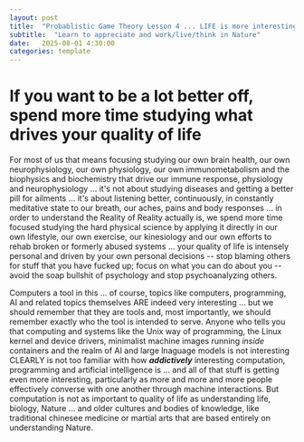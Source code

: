 ```yaml
---
layout: post
title:  "Probablistic Game Theory Lesson 4 ... LIFE is more interesting than any dead crystal or machine, such as a computer"
subtitle:  "Learn to appreciate and work/live/think in Nature"
date:   2025-08-01 4:30:00
categories: template
---
```



# If you want to be a lot better off, spend more time studying what drives your quality of life

For most of us that means focusing studying our own brain health, our own neurophysiology, our own physiology, our own immunometabolism and the biophysics and biochemistry that drive our immune response, physiology and neurophysiology ... it's not about studying diseases and getting a better pill for ailments ... it's about listening better, continuously, in constantly meditative state to our breath, our aches, pains and body responses ... in order to understand the Reality of Reality actually is, we spend more time focused studying the hard physical science by applying it directly in our own lifestyle, our own exercise, our kinesiology and our own efforts to rehab broken or formerly abused systems ... your quality of life is intensely personal and driven by your own personal decisions -- stop blaming others for stuff that you have fucked up; focus on what you can do about you -- avoid the soap bullshit of psychology and stop psychoanalyzing others.

Computers a tool in this ... of course, topics like computers, programming, AI and related topics themselves ARE indeed very interesting ... but we should remember that they are tools and, most importantly, we should remember exactly who the tool is intended to serve. Anyone who tells you that computing and systems like the Unix way of programming, the Linux kernel and device drivers, minimalist machine images running *inside* containers and the realm of AI and large lnaguage models is not interesting CLEARLY is not too familiar with how ***addictively*** interesting computation, programming and artificial intelligence is ... and all of that stuff is getting even more interesting, particularly as more and more and more people effectively converse with one another through machine interactions. But computation is not as important to quality of life as understanding life, biology, Nature ... and older cultures and bodies of knowledge, like traditional chinesee medicine or martial arts that are based entirely on understanding Nature.
